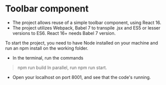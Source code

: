 # Toolbar component

* The project allows reuse of a simple toolbar component, using React 16.
* The project utilizes Webpack, Babel 7 to transpile .jsx and ES5 or lesser versions to ES6. React 16+ needs Babel 7 version.

To start the project, you need to have Node installed on your machine and run an npm install on the working folder.
* In the terminal, run the commands
 > npm run build
  In parallel, run
  > npm run start.
* Open your localhost on port 8001, and see that the code's running.
